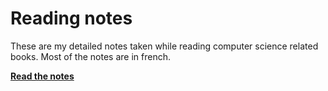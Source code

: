 # Reading notes

These are my detailed notes taken while reading computer science related books. Most of the notes are in french.

**[Read the notes](https://mkrtchian.github.io/reading-notes/)**
